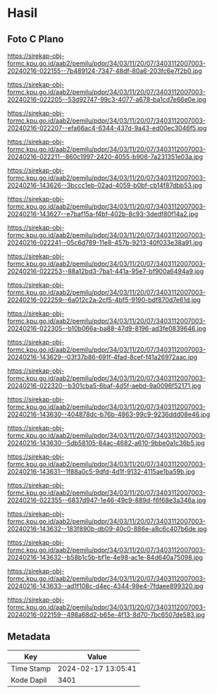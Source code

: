 # Hasil

## Foto C Plano

https://sirekap-obj-formc.kpu.go.id/aab2/pemilu/pdpr/34/03/11/20/07/3403112007003-20240216-022155--7b489124-7347-48df-80a6-203fc6e7f2b0.jpg

https://sirekap-obj-formc.kpu.go.id/aab2/pemilu/pdpr/34/03/11/20/07/3403112007003-20240216-022205--53d92747-99c3-4077-a678-ba1cd7e66e0e.jpg

https://sirekap-obj-formc.kpu.go.id/aab2/pemilu/pdpr/34/03/11/20/07/3403112007003-20240216-022207--efa66ac4-6344-437d-9a43-ed00ec3046f5.jpg

https://sirekap-obj-formc.kpu.go.id/aab2/pemilu/pdpr/34/03/11/20/07/3403112007003-20240216-022211--860c1997-2420-4055-b906-7a231351e03a.jpg

https://sirekap-obj-formc.kpu.go.id/aab2/pemilu/pdpr/34/03/11/20/07/3403112007003-20240216-143626--3bccc1eb-02ad-4059-b0bf-cb14f87dbb53.jpg

https://sirekap-obj-formc.kpu.go.id/aab2/pemilu/pdpr/34/03/11/20/07/3403112007003-20240216-143627--e7baf15a-f4bf-402b-8c93-3dedf80f14a2.jpg

https://sirekap-obj-formc.kpu.go.id/aab2/pemilu/pdpr/34/03/11/20/07/3403112007003-20240216-022241--05c6d789-11e8-457b-9213-40f033e38a91.jpg

https://sirekap-obj-formc.kpu.go.id/aab2/pemilu/pdpr/34/03/11/20/07/3403112007003-20240216-022253--88a12bd3-7ba1-441a-95e7-bf900a6494a9.jpg

https://sirekap-obj-formc.kpu.go.id/aab2/pemilu/pdpr/34/03/11/20/07/3403112007003-20240216-022259--6a012c2a-2cf5-4bf5-9190-bdf870d7e61d.jpg

https://sirekap-obj-formc.kpu.go.id/aab2/pemilu/pdpr/34/03/11/20/07/3403112007003-20240216-022305--b10b066a-ba88-47d9-8196-ad3fe0839646.jpg

https://sirekap-obj-formc.kpu.go.id/aab2/pemilu/pdpr/34/03/11/20/07/3403112007003-20240216-143629--03f37b86-691f-4fad-8cef-f41a26972aac.jpg

https://sirekap-obj-formc.kpu.go.id/aab2/pemilu/pdpr/34/03/11/20/07/3403112007003-20240216-022320--b301cba5-6baf-4d5f-aebd-9a0096f52171.jpg

https://sirekap-obj-formc.kpu.go.id/aab2/pemilu/pdpr/34/03/11/20/07/3403112007003-20240216-143630--404878dc-b76b-4863-99c9-9236ddd08e46.jpg

https://sirekap-obj-formc.kpu.go.id/aab2/pemilu/pdpr/34/03/11/20/07/3403112007003-20240216-143630--5db58105-84ac-4682-a610-9bbe0a1c36b5.jpg

https://sirekap-obj-formc.kpu.go.id/aab2/pemilu/pdpr/34/03/11/20/07/3403112007003-20240216-143631--1f88a0c5-9dfd-4d1f-9132-4115ae1ba59b.jpg

https://sirekap-obj-formc.kpu.go.id/aab2/pemilu/pdpr/34/03/11/20/07/3403112007003-20240216-022355--6837d947-1e46-49c9-889d-f6f68e3a346a.jpg

https://sirekap-obj-formc.kpu.go.id/aab2/pemilu/pdpr/34/03/11/20/07/3403112007003-20240216-143632--183f890b-db09-40c0-886e-a8c6c407b6de.jpg

https://sirekap-obj-formc.kpu.go.id/aab2/pemilu/pdpr/34/03/11/20/07/3403112007003-20240216-143632--b58b1c5b-bf1e-4e98-ac1e-84d640a75098.jpg

https://sirekap-obj-formc.kpu.go.id/aab2/pemilu/pdpr/34/03/11/20/07/3403112007003-20240216-143633--ad1f108c-d4ec-4344-98e4-7fdaee899320.jpg

https://sirekap-obj-formc.kpu.go.id/aab2/pemilu/pdpr/34/03/11/20/07/3403112007003-20240216-022159--498a68d2-b65e-4f13-8d70-7bc6507de583.jpg


## Metadata

| Key        | Value               |
| ---------- | ------------------- |
| Time Stamp | 2024-02-17 13:05:41 |
| Kode Dapil | 3401                |




